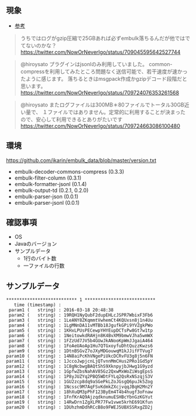 
## 現象

* [参考](https://twitter.com/NowOrNeverIgo/status/709045595642527744)

> うちではログがgzip圧縮で25GBあれば必ずembulk落ちるんだが他ではでてないのかな？
> https://twitter.com/NowOrNeverIgo/status/709045595642527744

> @hiroysato プラグインはjsonlのみ利用していました。
common-compressを利用してみたところ問題なく送信可能で、若干速度が速かったように感じます。
落ちるときはmsgpack作成かgzipデコード段階だと思います。
> https://twitter.com/NowOrNeverIgo/status/709724076353261568

> @hiroysato またログファイルは300MB＊80ファイルでトータル30GB近い量で、
> １ファイルではありません。定常的に利用することが決まったので、安心して利用できるとありがたいです
> https://twitter.com/NowOrNeverIgo/status/709724663086100480


## 環境

https://github.com/ikarin/embulk_data/blob/master/version.txt

* embulk-decoder-commons-compress (0.3.3)
* embulk-filter-column (0.3.1)
* embulk-formatter-jsonl (0.1.4)
* embulk-output-td (0.2.1, 0.2.0)
* embulk-parser-json (0.0.1)
* embulk-parser-jsonl (0.0.1)

## 確認事項

* OS
* Javaのバージョン
* サンプルデータ
  * 1行のバイト数
  * 一ファイルの行数

## サンプルデータ


```
*************************** 1 ***************************
   time (timestamp) :
 param1 (   string) : 2016-03-18 20:48:38
 param2 (   string) : 19RQH1NyQubF2dupEHLcJSPR7WbixF3Fb6
 param3 (   string) : 1LeANY8ZKqmmtVwhemCt4KQUxsn8j1n4Uu
 param4 (   string) : 1LgMNnDA11vMTBb18JgufkGPi9YVZgkPWo
 param5 (   string) : 1KHxLPUsPECewpYHYEupDCTsPw8Gt7w1tp
 param6 (   string) : 1NeitowkdRAHjn8K4BvXM9bmwVJha5wmWX
 param7 (   string) : 1FZzUd7JV5b4GUwJkANooKpWmJJgaiA464
 param8 (   string) : 1FoAeUAoAp1Hu7QTGxoyfuDhtQuzzKwzs6
 param9 (   string) : 1DtnBSGvZ7oJXyMDGouwqM1kJJifFTVug7
param10 (   string) : 14N8aiPcKhVNgePiUkcDCRvFU3g8j5n6FN
param11 (   string) : 1JccoJwpjcnLjQTvnnMmCHus2PRo1Gd5pY
param12 (   string) : 1C8gNcbwgBAQtShS9XknpyjbJHwg1G9yzd
param13 (   string) : 1GpfwZbsNahAV85Gz2QxwMxWoZiWsgEpsS
param14 (   string) : 1P8yJUZYq2PBQ5WDtFYLq2QsRxNSzqjS3V
param15 (   string) : 1GU2zcp8dq9aSGePkLZoJGsgQ6puJk5Zog
param16 (   string) : 1Ncssc9M7AqFSvKdmkZXcjvqqJBqH2Mn2Y
param17 (   string) : 18hXuQM3pPhF123ByEm4T4b4hugf3oFnaw
param18 (   string) : 1FnfKrAQ9AjzqdknumuESHBcYbnGzKGYut
param19 (   string) : 14RwDrn1ZgXLPR77Fw1vwe5krhE691Kfun
param20 (   string) : 1DUhzhmDdhRCcB8o9FWEJ5UBXSSRxgZD2j
```
